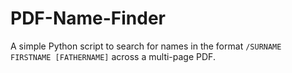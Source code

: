 # PDF-Name-Finder
A simple Python script to search for names in the format `/SURNAME FIRSTNAME [FATHERNAME]` across a multi-page PDF.
